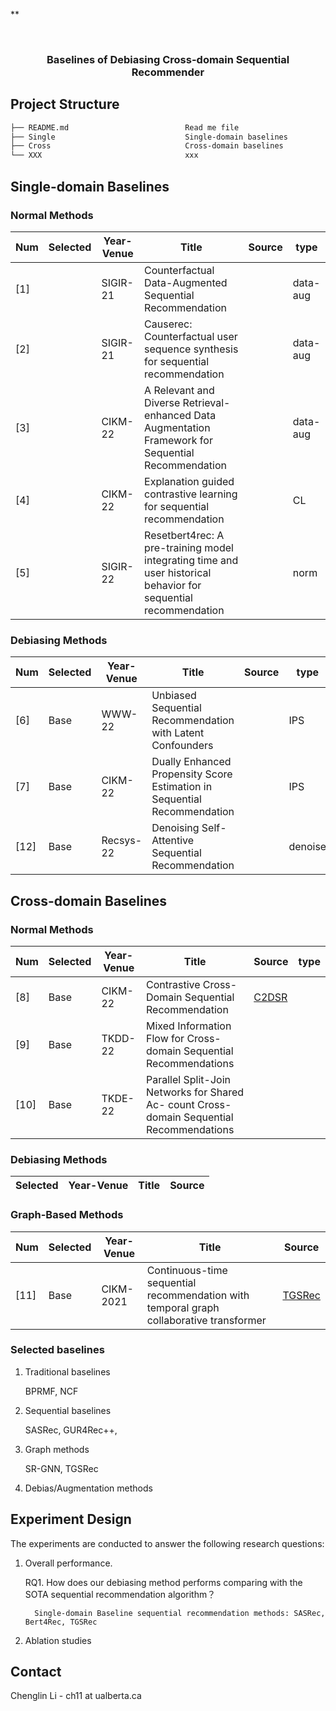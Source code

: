 **<!--
*** Thanks for checking out the Best-README-Template. If you have a suggestion
*** that would make this better, please fork the repo and create a pull request
*** or simply open an issue with the tag "enhancement".
*** Thanks again! Now go create something AMAZING!** :D
-->

<!-- PROJECT LOGO -->
<br />
  <h3 align="center">Baselines of Debiasing Cross-domain Sequential Recommender</h3>

<!-- Project Structure -->
## Project Structure
```bash 
├── README.md                          Read me file
├── Single                             Single-domain baselines 
├── Cross                              Cross-domain baselines  
└── XXX                                xxx
```

## Single-domain Baselines 
### Normal Methods
|Num |Selected | Year-Venue | Title | Source | type|
| ----| ----  | ---- | ---   | ------ | ------ |
| [1]|  |SIGIR-21| Counterfactual Data-Augmented Sequential Recommendation | | data-aug|
| [2]|  |SIGIR-21| Causerec: Counterfactual user sequence synthesis for sequential recommendation| | data-aug|
| [3]|  |CIKM-22| A Relevant and Diverse Retrieval-enhanced Data Augmentation Framework for Sequential Recommendation| | data-aug|
| [4]|  |CIKM-22| Explanation guided contrastive learning for sequential recommendation | | CL|
| [5]|  |SIGIR-22| Resetbert4rec: A pre-training model integrating time and user historical behavior for sequential recommendation| | norm|


### Debiasing Methods
| Num |Selected | Year-Venue | Title | Source | type|
| --- | ----  | ---- | ---   | ------ | ------ |
|[6]| Base | WWW-22 | Unbiased Sequential Recommendation with Latent Confounders| | IPS| 
|[7]| Base | CIKM-22| Dually Enhanced Propensity Score Estimation in Sequential Recommendation| | IPS|
|[12] | Base | Recsys-22 | Denoising Self-Attentive Sequential Recommendation | | denoise| 

## Cross-domain Baselines
### Normal Methods
|Num|Selected | Year-Venue | Title | Source | type|
|----| ----  | ---- | ---   | ------ | ---|
|[8]| Base  | CIKM-22|Contrastive Cross-Domain Sequential Recommendation| [C2DSR](https://github.com/cjx96/C2DSR)| |
|[9]| Base  | TKDD-22|Mixed Information Flow for Cross-domain Sequential Recommendations| | |
|[10]| Base | TKDE-22|Parallel Split-Join Networks for Shared Ac- count Cross-domain Sequential Recommendations| | |


### Debiasing Methods
|Selected | Year-Venue | Title | Source | 
| ----  | ---- | ---   | ------ | 

### Graph-Based Methods
|Num |Selected | Year-Venue | Title | Source | 
| --- | ----  | ---- | ---   | ------ |
| [11] | Base | CIKM-2021 |Continuous-time sequential recommendation with temporal graph collaborative transformer|[TGSRec](https://github.com/dygrec/tgsrec)|

   
### Selected baselines 
1. Traditional baselines   
   
   BPRMF, NCF

2. Sequential baselines

   SASRec, GUR4Rec++, 

3. Graph methods 

   SR-GNN, TGSRec

4. Debias/Augmentation methods
   

## Experiment Design
The experiments are conducted to answer the following research questions: 
1. Overall performance.

    RQ1. How does our debiasing method performs comparing with the SOTA sequential recommendation algorithm？
      
         Single-domain Baseline sequential recommendation methods: SASRec, Bert4Rec, TGSRec

2. Ablation studies
    

<!-- CONTACT -->
## Contact

Chenglin Li - ch11 at ualberta.ca
